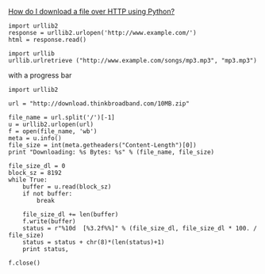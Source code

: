 [How do I download a file over HTTP using Python?](http://stackoverflow.com/questions/22676/how-do-i-download-a-file-over-http-using-python?lq=1)

    import urllib2
    response = urllib2.urlopen('http://www.example.com/')
    html = response.read()
  
    import urllib
    urllib.urlretrieve ("http://www.example.com/songs/mp3.mp3", "mp3.mp3")
    
with a progress bar
    
    import urllib2

    url = "http://download.thinkbroadband.com/10MB.zip"
    
    file_name = url.split('/')[-1]
    u = urllib2.urlopen(url)
    f = open(file_name, 'wb')
    meta = u.info()
    file_size = int(meta.getheaders("Content-Length")[0])
    print "Downloading: %s Bytes: %s" % (file_name, file_size)
    
    file_size_dl = 0
    block_sz = 8192
    while True:
        buffer = u.read(block_sz)
        if not buffer:
            break
    
        file_size_dl += len(buffer)
        f.write(buffer)
        status = r"%10d  [%3.2f%%]" % (file_size_dl, file_size_dl * 100. / file_size)
        status = status + chr(8)*(len(status)+1)
        print status,
    
    f.close()
